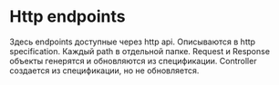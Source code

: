 # Http endpoints

Здесь endpoints доступные через http api. Описываются в http specification.
Каждый path в отдельной папке. Request и Response объекты генерятся и обновляются из спецификации.
Controller создается из спецификации, но не обновляется.
